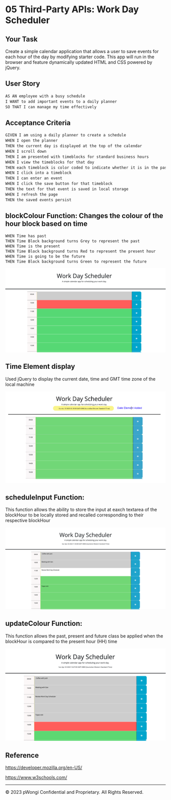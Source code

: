 # 05 Third-Party APIs: Work Day Scheduler

## Your Task

Create a simple calendar application that allows a user to save events for each hour of the day by modifying starter code. This app will run in the browser and feature dynamically updated HTML and CSS powered by jQuery.

## User Story

```md
AS AN employee with a busy schedule
I WANT to add important events to a daily planner
SO THAT I can manage my time effectively
```

## Acceptance Criteria

```md
GIVEN I am using a daily planner to create a schedule
WHEN I open the planner
THEN the current day is displayed at the top of the calendar
WHEN I scroll down
THEN I am presented with timeblocks for standard business hours
WHEN I view the timeblocks for that day
THEN each timeblock is color coded to indicate whether it is in the past, present, or future
WHEN I click into a timeblock
THEN I can enter an event
WHEN I click the save button for that timeblock
THEN the text for that event is saved in local storage
WHEN I refresh the page
THEN the saved events persist
```


## blockColour Function: Changes the colour of the hour block based on time
```
WHEN Time has past
THEN Time Block background turns Grey to represent the past
WHEN Time is the present
THEN Time Block background turns Red to represent the present hour
WHEN Time is going to be the future
THEN Time Block background turns Green to represent the future
```

![Time Block changes colour to represent past, present and future](./Assets/01timeBlockFunctionality.png)


## Time Element display
Used jQuery to display the current date, time and GMT time zone of the local machine

![Date and Time Element](./Assets/02datetimeElement.png)


## scheduleInput Function:
This function allows the ability to store the input at eaxch textarea of the blockHour to be locally stored and recalled corresponding to their respective blockHour

![Displayiing the appointment and retaining appointment data in local storage](./Assets/03scheduleInput.png)


## updateColour Function:
This function allows the past, present and future class be applied when the blockHour is compared to the present hour (HH) time

![Displayiing the appointment and retaining appointment data in local storage](./Assets/04updateColour.png)


## Reference

https://developer.mozilla.org/en-US/

https://www.w3schools.com/






- - -
© 2023 pWongi Confidential and Proprietary. All Rights Reserved.

